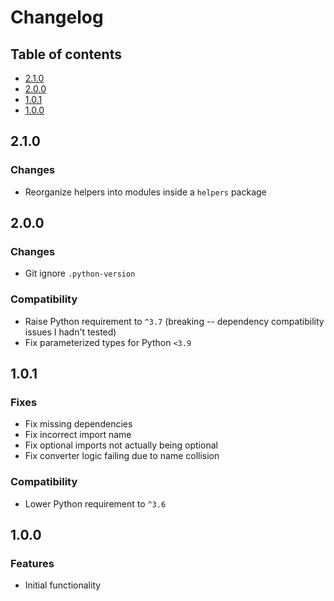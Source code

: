 # Changelog

## Table of contents

- [2.1.0](#210)
- [2.0.0](#200)
- [1.0.1](#101)
- [1.0.0](#100)

## 2.1.0

### Changes

- Reorganize helpers into modules inside a `helpers` package

## 2.0.0

### Changes

- Git ignore `.python-version`

### Compatibility

- Raise Python requirement to `^3.7` (breaking -- dependency compatibility issues I hadn't tested)
- Fix parameterized types for Python `<3.9`

## 1.0.1

### Fixes

- Fix missing dependencies
- Fix incorrect import name
- Fix optional imports not actually being optional
- Fix converter logic failing due to name collision

### Compatibility

- Lower Python requirement to `^3.6`

## 1.0.0

### Features

- Initial functionality
